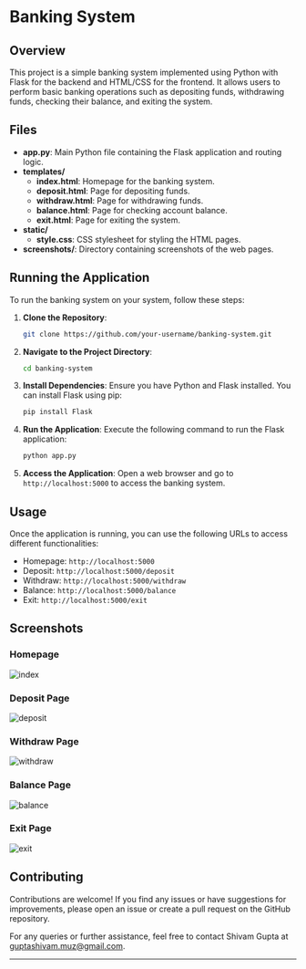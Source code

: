 
# Banking System

## Overview

This project is a simple banking system implemented using Python with Flask for the backend and HTML/CSS for the frontend. It allows users to perform basic banking operations such as depositing funds, withdrawing funds, checking their balance, and exiting the system.

## Files

- **app.py**: Main Python file containing the Flask application and routing logic.
- **templates/**
  - **index.html**: Homepage for the banking system.
  - **deposit.html**: Page for depositing funds.
  - **withdraw.html**: Page for withdrawing funds.
  - **balance.html**: Page for checking account balance.
  - **exit.html**: Page for exiting the system.
- **static/**
  - **style.css**: CSS stylesheet for styling the HTML pages.
- **screenshots/**: Directory containing screenshots of the web pages.

## Running the Application

To run the banking system on your system, follow these steps:

1. **Clone the Repository**: 
   ```bash
   git clone https://github.com/your-username/banking-system.git
   ```
   
2. **Navigate to the Project Directory**:
   ```bash
   cd banking-system
   ```

3. **Install Dependencies**:
   Ensure you have Python and Flask installed. You can install Flask using pip:
   ```bash
   pip install Flask
   ```

4. **Run the Application**:
   Execute the following command to run the Flask application:
   ```bash
   python app.py
   ```

5. **Access the Application**:
   Open a web browser and go to `http://localhost:5000` to access the banking system.

## Usage

Once the application is running, you can use the following URLs to access different functionalities:
- Homepage: `http://localhost:5000`
- Deposit: `http://localhost:5000/deposit`
- Withdraw: `http://localhost:5000/withdraw`
- Balance: `http://localhost:5000/balance`
- Exit: `http://localhost:5000/exit`

## Screenshots

### Homepage
![index](https://github.com/ShivamGupta921/Banking-System/assets/144131254/e66684af-3fbe-4353-b668-083013123a64)

### Deposit Page
![deposit](https://github.com/ShivamGupta921/Banking-System/assets/144131254/ac91feb5-3184-4f08-9258-b3bd361eb223)

### Withdraw Page
![withdraw](https://github.com/ShivamGupta921/Banking-System/assets/144131254/c8847834-131a-45d7-a1e1-3b0f99bf2edf)

### Balance Page
![balance](https://github.com/ShivamGupta921/Banking-System/assets/144131254/97c5d439-9652-4913-9e1c-8fc7973554dd)

### Exit Page
![exit](https://github.com/ShivamGupta921/Banking-System/assets/144131254/92977ac3-41ac-4764-946b-88c97c542aac)


## Contributing

Contributions are welcome! If you find any issues or have suggestions for improvements, please open an issue or create a pull request on the GitHub repository.

For any queries or further assistance, feel free to contact Shivam Gupta at guptashivam.muz@gmail.com.

---
